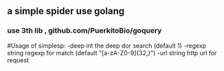 ## a simple spider use golang 
### use 3th lib , github.com/PuerkitoBio/goquery


#Usage of simplesp:
  -deep int
    	the deep dor search (default 1)
  -regexp string
    	regexp for match (default "[a-zA-Z0-9]{32,}")
  -url string
    	http url for request
      
